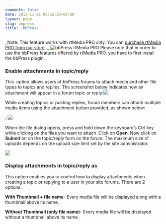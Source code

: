 ```yaml
---
comments: false
date: 2013-11-01 06:16:23+00:00
layout: page
slug: bbpress
title: 'bbPress '
---
```


_Note: This feature works with rtMedia PRO only. You can [purchase rtMedia PRO from our store](https://rtcamp.com/store/rtmedia-pro/).
_
![bbPress rtMedia PRO](http://docs.rtcamp.com/wp-content/uploads/2013/11/bbPress-rtMedia-PRO.jpg)
Please note that in order to use the bbPress features offered by rtMedia PRO, you have to first install the bbPress plugin.


### Enable attachments in topic/reply


This  option allows users of bbPress forums to attach media and other file types to topics and replies. The screenshot below indicates how an attachment will appear in a forum topic or reply:![](https://rtcamp.com/wp-content/uploads/2013/11/image.png)

While creating topics or posting replies, forum members can attach multiple media items using the attachment button provided, as shown below:

: ![](https://rtcamp.com/wp-content/uploads/2013/11/image1.png)

When the file dialog opens, press and hold down the keyboard’s Ctrl key while clicking on the files you want to attach .Click on **Open**. Now click on **Submit** on on the topic/reply form on the forum. The maximum size of uploads depends on the upload size limit set by the site administrator.

![](https://rtcamp.com/wp-content/uploads/2013/11/image2.png)


### Display attachments in topic/reply as


This option enables you to control how to display attachments when creating a topic or replying to a user in your site forums. There are 2 options:

**With Thumbnail + file name**- Every media file will be displayed along with a thumbnail above its name.

**Without Thumbnail (only file name)**- Every media file will be displayed without a thumbnail above its name.
